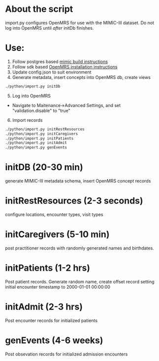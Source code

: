 # About the script
import.py configures OpenMRS for use with the MIMIC-III dataset. Do not log into OpenMRS until *after* initDb finishes.
# Use:
1. Follow postgres based [mimic build instructions](https://github.com/EpistasisLab/mimic-code/tree/master/buildmimic/postgres)
2. Follow sdk based [OpenMRS installation instructions](https://wiki.openmrs.org/display/docs/OpenMRS+SDK)
3. Update config.json to suit environment
4. Generate metadata, insert concepts into OpenMRS db, create views
```bash
./python/import.py initDb
```
5. Log into OpenMRS
- Navigate to Maitenance->Advanced Settings, and set "validation.disable" to "true"
6. Import records
```bash
./python/import.py initRestResources
./python/import.py initCaregivers
./python/import.py initPatients
./python/import.py initAdmit
./python/import.py genEvents
```


# initDB (20-30 min)
generate MIMIC-III metadata schema, insert OpenMRS concept records
# initRestResources (2-3 seconds)
configure locations, encounter types, visit types
# initCaregivers (5-10 min)
post practitioner records with randomly generated names and birthdates.
# initPatients (1-2 hrs)
Post patient records.  Generate random name, create offset record setting initial encounter timestamp to 2000-01-01 00:00:00 
# initAdmit (2-3 hrs)
Post encounter records for initialized patients
# genEvents (4-6 weeks)
Post obsevation records for initialized admission encounters
